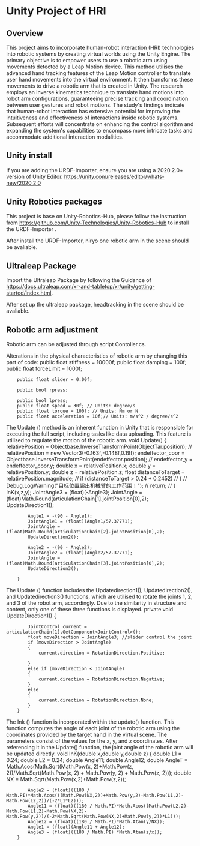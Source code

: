 # Unity Project of HRI
## Overview
This project aims to incorporate human-robot interaction (HRI) technologies into robotic systems by creating virtual worlds using the Unity Engine. The primary objective is to empower users to use a robotic arm using movements detected by a Leap Motion device. This method utilises the advanced hand tracking features of the Leap Motion controller to translate user hand movements into the virtual environment. It then transforms these movements to drive a robotic arm that is created in Unity. The research employs an inverse kinematics technique to translate hand motions into robot arm configurations, guaranteeing precise tracking and coordination between user gestures and robot motions. The study's findings indicate that human-robot interaction has extensive potential for improving the intuitiveness and effectiveness of interactions inside robotic systems. Subsequent efforts will concentrate on enhancing the control algorithm and expanding the system's capabilities to encompass more intricate tasks and accommodate additional interaction modalities.
## Unity install
If you are adding the URDF-Importer, ensure you are using a 2020.2.0+ version of Unity Editor.
https://unity.com/releases/editor/whats-new/2020.2.0

## Unity Robotics packages
This project is base on Unity-Robotics-Hub, please follow the instruction from https://github.com/Unity-Technologies/Unity-Robotics-Hub 
to install the URDF-Importer .

After install the URDF-Importer, niryo one robotic arm in the scene should be avaliable.

## Ultraleap Package
Import the Ultraleap Package by following the Guidance of https://docs.ultraleap.com/xr-and-tabletop/xr/unity/getting-started/index.html.

After set up the ultraleap package, headtracking in the scene should be avaliable.

## Robotic arm adjustment
Robotic arm can be adjusted through script Contoller.cs.

Alterations in the physical characteristics of robotic arm by changing this part of code:
        public float stiffness = 10000f;
        public float damping = 100f;
        public float forceLimit = 1000f;

        public float slider = 0.00f;

        public bool rpress;

        public bool lpress;
        public float speed = 30f; // Units: degree/s
        public float torque = 100f; // Units: Nm or N
        public float acceleration = 10f;// Units: m/s^2 / degree/s^2

The Update () method is an inherent function in Unity that is responsible for executing the full script, including tasks like data uploading. This feature is utilised to regulate the motion of the robotic arm.
       void Update()
        {
             relativePosition = Objectbase.InverseTransformPoint(ObjectTar.position);
            // relativePosition = new Vector3(-0.163f,-0.148f,0.19f);
            endeffector_coor = Objectbase.InverseTransformPoint(endeffector.position);
            // endeffector_y = endeffector_coor.y;
            double x = relativePosition.x;
            double y = relativePosition.y;
            double z = relativePosition.z;
            float distanceToTarget = relativePosition.magnitude;
            // if (distanceToTarget > 0.24 + 0.2452)
            // {
            //     Debug.LogWarning("目标位置超出机械臂的工作范围！");
            //     return;
            // }
            InK(x,z,y);
            JointAngle3 = (float)(-Angle3);
            JointAngle = (float)Math.Round(articulationChain[1].jointPosition[0],2);
            UpdateDirection1();

            Angle1 = -(90 - Angle1);
            JointAngle1 = (float)(Angle1/57.37771);
            JointAngle = (float)Math.Round(articulationChain[2].jointPosition[0],2);
            UpdateDirection2();
            
            Angle2 = -(90 - Angle2);
            JointAngle2 = (float)(Angle2/57.37771);
            JointAngle = (float)Math.Round(articulationChain[3].jointPosition[0],2);
            UpdateDirection3();
         
        }

The Update () function includes the Updatedirection1(), Updatedirection2(), and Updatedirection3() functions, which are utilised to rotate the joints 1, 2, and 3 of the robot arm, accordingly. Due to the similarity in structure and content, only one of these three functions is displayed.
        private void UpdateDirection1()
        {
            
            JointControl current = articulationChain[1].GetComponent<JointControl>();
            float moveDirection = JointAngle3; //slider control the joint
            if (moveDirection > JointAngle)
            {
                current.direction = RotationDirection.Positive;
                
            }
            else if (moveDirection < JointAngle)
            {
                current.direction = RotationDirection.Negative;
            }
            else
            {
                current.direction = RotationDirection.None;
            }
        }

The Ink () function is incorporated within the update() function. This function computes the angle of each joint of the robotic arm using the coordinates provided by the target hand in the virtual scene. The parameters consist of the values for the x, y, and z coordinates. After referencing it in the Update() function, the joint angle of the robotic arm will be updated directly.
        void InK(double x,double y,double z)
        {
            double L1 = 0.24;
            double L2 = 0.24;
            double Angle11;
            double Angle12;
            double AngleT = Math.Acos(Math.Sqrt(Math.Pow(x, 2)+Math.Pow(z, 2))/Math.Sqrt(Math.Pow(x, 2) + Math.Pow(y, 2) + Math.Pow(z, 2)));
            double NX = Math.Sqrt(Math.Pow(x,2)+Math.Pow(z,2));

            Angle2 = (float)((180 / Math.PI)*Math.Acos(((Math.Pow(NX,2))+Math.Pow(y,2)-Math.Pow(L1,2)-Math.Pow(L2,2))/(-2*L1*L2)));
            Angle11 = (float)((180 / Math.PI)*Math.Acos((Math.Pow(L2,2)-Math.Pow(L1,2)-Math.Pow(NX,2)-Math.Pow(y,2))/(-2*Math.Sqrt(Math.Pow(NX,2)+Math.Pow(y,2))*L1)));
            Angle12 = (float)((180 / Math.PI)*Math.Atan(y/NX));
            Angle1 = (float)(Angle11 + Angle12);
            Angle3 = (float)((180 / Math.PI) *Math.Atan(z/x));
        }
